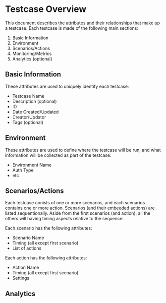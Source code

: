 # Testcase Overview
This document describes the attributes and their relationships that make up a testcase.  Each testcase is made of the following main sections:

1. Basic Information
2. Environment
3. Scenarios/Actions
4. Monitoring/Metrics
5. Analytics (optional)

## Basic Information
These attributes are used to uniquely identify each testcase:

- Testcase Name
- Description (optional)
- ID
- Date Created/Updated
- Creator/Updator
- Tags (optional)

## Environment
These attributes are used to define where the testcase will be run, and what information will be collected as part of the testcase:
- Environment Name
- Auth Type
- etc

## Scenarios/Actions
Each testcase conists of one or more scenarios, and each scenarios contains one or more action. Scenarios (and their embeeded actions) are listed sequentionally. Aside from the first scenarios (and action), all the others will having timing aspects relative to the sequence.

Each scenario has the following attributes:
- Scenario Name
- Timing (all except first scenario)
- List of actions

Each action has the following attributes:
- Action Name
- Timing (all except first scenario)
- Settings

## Analytics